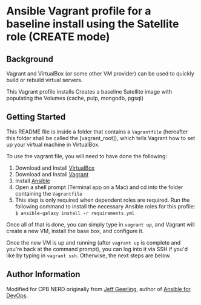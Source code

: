 # Ansible Vagrant profile for a baseline install using the Satellite role (CREATE mode)

## Background

Vagrant and VirtualBox (or some other VM provider) can be used to quickly build or rebuild virtual servers.

This Vagrant profile installs Creates a baseline Satellite image with populating the Volumes (cache, pulp, mongodb, pgsql)

## Getting Started

This README file is inside a folder that contains a `Vagrantfile` (hereafter this folder shall be called the [vagrant_root]), which tells Vagrant how to set up your virtual machine in VirtualBox.

To use the vagrant file, you will need to have done the following:

  1. Download and Install [VirtualBox](https://www.virtualbox.org/wiki/Downloads)
  2. Download and Install [Vagrant](https://www.vagrantup.com/downloads.html)
  3. Install [Ansible](http://docs.ansible.com/ansible/latest/intro_installation.html)
  4. Open a shell prompt (Terminal app on a Mac) and cd into the folder containing the `Vagrantfile`
  5. This step is only required when dependent roles are required. Run the following command to install the necessary Ansible roles for this profile: `$ ansible-galaxy install -r requirements.yml`

Once all of that is done, you can simply type in `vagrant up`, and Vagrant will create a new VM, install the base box, and configure it.

Once the new VM is up and running (after `vagrant up` is complete and you're back at the command prompt), you can log into it via SSH if you'd like by typing in `vagrant ssh`. Otherwise, the next steps are below.

## Author Information

Modified for CPB NERD originally from [Jeff Geerling](http://jeffgeerling.com/), author of [Ansible for DevOps](https://www.ansiblefordevops.com/).
